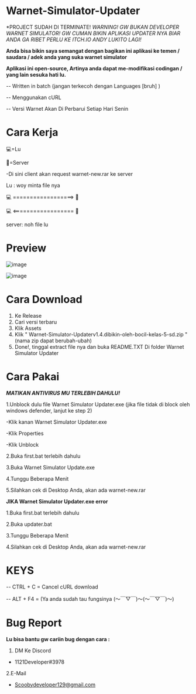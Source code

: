 # Warnet-Simulator-Updater
*PROJECT SUDAH DI TERMINATE!
*WARNING! GW BUKAN DEVELOPER WARNET SIMULATOR! GW CUMAN BIKIN APLIKASI UPDATER NYA BIAR ANDA GA RIBET PERLU KE ITCH.IO ANDY LUKITO LAGI!* 

**Anda bisa bikin saya semangat dengan bagikan ini aplikasi ke temen / saudara / adek anda yang suka warnet simulator**

**Aplikasi ini open-source, Artinya anda dapat me-modifikasi codingan / yang lain sesuka hati lu.**

-- Written in batch (jangan terkecoh dengan Languages [bruh]  )

-- Menggunakan cURL

-- Versi Warnet Akan Di Perbarui Setiap Hari Senin

# **Cara Kerja**

💻=Lu

📂=Server

-Di sini client akan request warnet-new.rar ke server

 Lu :    woy minta file nya
    
💻 ==================> 📂

💻 <================== 📂
   
   server: noh file lu
                      
     

    
# **Preview**

![image](https://user-images.githubusercontent.com/95273407/161531542-d612d669-a63c-48f0-8f8b-f2c2ceb37066.png)



![image](https://user-images.githubusercontent.com/95273407/161531731-eac40c5a-88b5-4593-a05b-ff3a37cfbe74.png)




# **Cara Download** 
 1. Ke Release
 2. Cari versi terbaru
 3. Klik Assets
 4. Klik " Warnet-Simulator-Updaterv1.4.dibikin-oleh-bocil-kelas-5-sd.zip " (nama zip dapat berubah-ubah)
 5. Done!, tinggal extract file nya dan buka README.TXT Di folder Warnet Simulator Updater 

# **Cara Pakai**

***MATIKAN ANTIVIRUS MU TERLEBIH DAHULU!***

1.Unblock dulu file Warnet Simulator Updater.exe (jika file tidak di block oleh windows defender, lanjut ke step 2) 

  -Klik kanan Warnet Simulator Updater.exe
  
  -Klik Properties
  
  -Klik Unblock
  
2.Buka first.bat terlebih dahulu

3.Buka Warnet Simulator Update.exe

4.Tunggu Beberapa Menit

5.Silahkan cek di Desktop Anda, akan ada warnet-new.rar

**JIKA Warnet Simulator Updater.exe error** 

1.Buka first.bat terlebih dahulu

2.Buka updater.bat

3.Tunggu Beberapa Menit

4.Silahkan cek di Desktop Anda, akan ada warnet-new.rar

# **KEYS**

-- CTRL + C = Cancel cURL download

-- ALT + F4 = (Ya anda sudah tau fungsinya (～￣▽￣)～(～￣▽￣)～)

# **Bug Report**

**Lu bisa bantu gw cariin bug dengan cara :**
1. DM Ke Discord
- 1121Developer#3978

2.E-Mail
- Scoobydeveloper129@gmail.com
